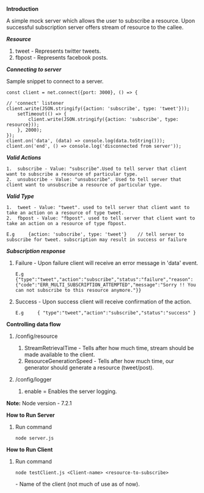 **Introduction**

A simple mock server which allows the user to subscribe a resource. Upon successful subscription server offers stream of resource to the callee.

_**Resource**_

1. tweet - Represents twitter tweets.
2. fbpost - Represents facebook posts.

_**Connecting to server**_

Sample snippet to connect to a server.

    const client = net.connect({port: 3000}, () => {

    // 'connect' listener
    client.write(JSON.stringify({action: 'subscribe', type: 'tweet'}));
        setTimeout(() => {
            client.write(JSON.stringify({action: 'subscribe', type: resource}));
        }, 2000);
    });
    client.on('data', (data) => console.log(data.toString()));
    client.on('end', () => console.log('disconnected from server'));

_**Valid Actions**_

    1.  subscribe - Value: "subscribe".Used to tell server that client want to subscribe a resource of particular type.
    2.  unsubscribe - Value: "unsubscribe". Used to tell server that client want to unsubscribe a resource of particular type.

_**Valid Type**_

    1.  tweet - Value: "tweet". used to tell server that client want to take an action on a resource of type tweet.
    2.  fbpost - Value: "fbpost". used to tell server that client want to take an action on a resource of type fbpost.

    E.g     {action: 'subscribe', type: 'tweet'}    // tell server to subscribe for tweet. subscription may result in success or failure


**_Subscription response_**

1.  Failure - Upon failure client will receive an error message in 'data' event.

        E.g     {"type":"tweet","action":"subscribe","status":"failure","reason":{"code":"ERR_MULTI_SUBSCRIPTION_ATTEMPTED","message":"Sorry !! You can not subscribe to this resource anymore."}}

2.  Success - Upon success client will receive confirmation of the action.

        E.g     { "type":"tweet","action":"subscribe","status":"success" }

**Controlling data flow**

1.  /config/resource

    1.  StreamRetrievalTime -  Tells after how much time, stream should be made available to the client.
    2.  ResourceGenerationSpeed - Tells after how much time, our generator should generate a resource (tweet/post).
2.  /config/logger

    1.  enable = Enables the server logging.

**Note:** Node version - 7.2.1

**How to Run Server**

1.  Run command

        node server.js

**How to Run Client**

1.  Run command

        node testClient.js <Client-name> <resource-to-subscribe>

    <Client-name> - Name of the client (not much of use as of now).
